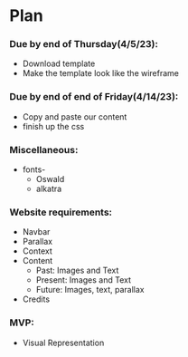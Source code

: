 # Plan
### Due by end of Thursday(4/5/23):
* Download template
* Make the template look like the wireframe

### Due by end of end of Friday(4/14/23):
* Copy and paste our content
* finish up the css

### Miscellaneous:
 * fonts-
    * Oswald
    * alkatra
### Website requirements:
* Navbar
* Parallax
* Context
* Content
   * Past: Images and Text
   * Present: Images and Text
   * Future: Images, text, parallax
* Credits

### MVP:
* Visual Representation
